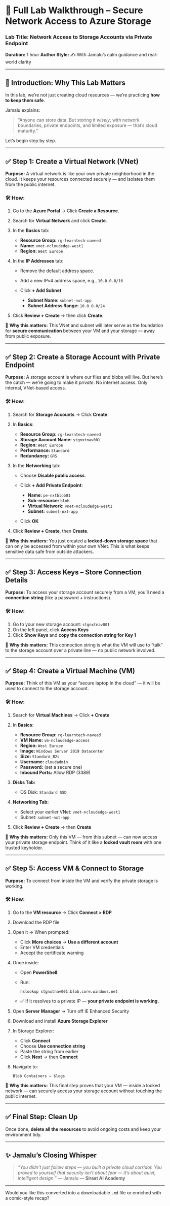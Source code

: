 # 🧭 Full Lab Walkthrough – Secure Network Access to Azure Storage

### Lab Title: **Network Access to Storage Accounts via Private Endpoint**

**Duration:** 1 hour
**Author Style:** ✍️ With Jamalu’s calm guidance and real-world clarity

---

## 🌟 Introduction: Why This Lab Matters

In this lab, we’re not just creating cloud resources — we’re practicing **how to keep them safe**.

Jamalu explains:

> “Anyone can store data. But storing it *wisely*, with network boundaries, private endpoints, and limited exposure — that’s cloud maturity.”

Let’s begin step by step.

---

## ✅ Step 1: Create a Virtual Network (VNet)

**Purpose:** A virtual network is like your own private neighborhood in the cloud. It keeps your resources connected securely — and isolates them from the public internet.

### 🛠️ How:

1. Go to the **Azure Portal** → Click **Create a Resource**.
2. Search for **Virtual Network** and click **Create**.
3. In the **Basics** tab:

   * **Resource Group:** `rg-learntech-naveed`
   * **Name:** `vnet-ncloudedge-west1`
   * **Region:** `West Europe`
4. In the **IP Addresses** tab:

   * Remove the default address space.
   * Add a new IPv4 address space, e.g., `10.0.0.0/16`
   * Click **+ Add Subnet**

     * **Subnet Name:** `subnet-nxt-app`
     * **Subnet Address Range:** `10.0.0.0/24`
5. Click **Review + Create** → then click **Create**.

🎯 **Why this matters:**
This VNet and subnet will later serve as the foundation for **secure communication** between your VM and your storage — away from public exposure.

---

## ✅ Step 2: Create a Storage Account with Private Endpoint

**Purpose:** A storage account is where our files and blobs will live. But here’s the catch — we’re going to make it *private*. No internet access. Only internal, VNet-based access.

### 🛠️ How:

1. Search for **Storage Accounts** → Click **Create**.
2. In **Basics**:

   * **Resource Group:** `rg-learntech-naveed`
   * **Storage Account Name:** `stgnxtnav001`
   * **Region:** `West Europe`
   * **Performance:** `Standard`
   * **Redundancy:** `GRS`
3. In the **Networking** tab:

   * Choose **Disable public access**.
   * Click **+ Add Private Endpoint**:

     * **Name:** `pe-nxtblob01`
     * **Sub-resource:** `blob`
     * **Virtual Network:** `vnet-ncloudedge-west1`
     * **Subnet:** `subnet-nxt-app`
   * Click **OK**
4. Click **Review + Create**, then **Create**.

🎯 **Why this matters:**
You just created a **locked-down storage space** that can only be accessed from within your own VNet. This is what keeps sensitive data safe from outside attackers.

---

## ✅ Step 3: Access Keys – Store Connection Details

**Purpose:** To access your storage account securely from a VM, you’ll need a **connection string** (like a password + instructions).

### 🛠️ How:

1. Go to your new storage account: `stgnxtnav001`
2. On the left panel, click **Access Keys**
3. Click **Show Keys** and **copy the connection string for Key 1**

🎯 **Why this matters:**
This connection string is what the VM will use to “talk” to the storage account over a private line — no public network involved.

---

## ✅ Step 4: Create a Virtual Machine (VM)

**Purpose:** Think of this VM as your “secure laptop in the cloud” — it will be used to connect to the storage account.

### 🛠️ How:

1. Search for **Virtual Machines** → Click **+ Create**
2. In **Basics**:

   * **Resource Group:** `rg-learntech-naveed`
   * **VM Name:** `vm-ncloudedge-access`
   * **Region:** `West Europe`
   * **Image:** `Windows Server 2019 Datacenter`
   * **Size:** `Standard_B2s`
   * **Username:** `cloudadmin`
   * **Password:** (set a secure one)
   * **Inbound Ports:** Allow RDP (3389)
3. **Disks Tab:**

   * OS Disk: `Standard SSD`
4. **Networking Tab:**

   * Select your earlier VNet: `vnet-ncloudedge-west1`
   * Subnet: `subnet-nxt-app`
5. Click **Review + Create** → then **Create**

🎯 **Why this matters:**
Only this VM — from this subnet — can now access your private storage endpoint. Think of it like a **locked vault room** with one trusted keyholder.

---

## ✅ Step 5: Access VM & Connect to Storage

**Purpose:** To connect from inside the VM and verify the private storage is working.

### 🛠️ How:

1. Go to the **VM resource** → Click **Connect > RDP**

2. Download the RDP file

3. Open it → When prompted:

   * Click **More choices** → **Use a different account**
   * Enter VM credentials
   * Accept the certificate warning

4. Once inside:

   * Open **PowerShell**
   * Run:

     ```
     nslookup stgnxtnav001.blob.core.windows.net
     ```
   * ✅ If it resolves to a private IP — **your private endpoint is working.**

5. Open **Server Manager** → Turn off IE Enhanced Security

6. Download and install **Azure Storage Explorer**

7. In Storage Explorer:

   * Click **Connect**
   * Choose **Use connection string**
   * Paste the string from earlier
   * Click **Next** → then **Connect**

8. Navigate to:

   ```
   Blob Containers → $logs
   ```

🎯 **Why this matters:**
This final step proves that your VM — inside a locked network — can securely access your storage account without touching the public internet.

---

## ✅ Final Step: Clean Up

Once done, **delete all the resources** to avoid ongoing costs and keep your environment tidy.

---

## ✨ Jamalu’s Closing Whisper

> *“You didn’t just follow steps — you built a private cloud corridor.
> You proved to yourself that security isn’t about fear — it’s about quiet, intelligent design.”*
> — Jamalu
> — **Siraat AI Academy**

---

Would you like this converted into a downloadable `.md` file or enriched with a comic-style recap?
